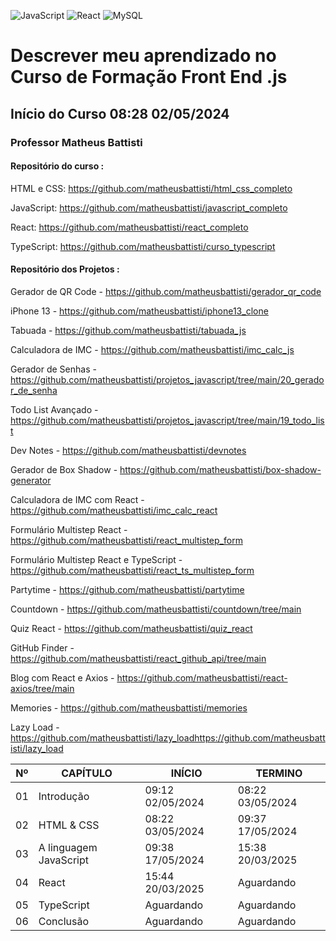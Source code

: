 ![JavaScript](https://img.shields.io/badge/javascript-%23323330.svg?style=for-the-badge&logo=javascript&logoColor=%23F7DF1E) ![React](https://img.shields.io/badge/react-%2320232a.svg?style=for-the-badge&logo=react&logoColor=%2361DAFB) ![MySQL](https://img.shields.io/badge/mysql-4479A1.svg?style=for-the-badge&logo=mysql&logoColor=white)

# Descrever meu aprendizado no Curso de Formação Front End .js

## Início do Curso 08:28 02/05/2024

### Professor Matheus Battisti

#### Repositório do curso :

HTML e CSS: https://github.com/matheusbattisti/html_css_completo

JavaScript: https://github.com/matheusbattisti/javascript_completo

React: https://github.com/matheusbattisti/react_completo

TypeScript: https://github.com/matheusbattisti/curso_typescript

#### Repositório dos Projetos :

Gerador de QR Code - https://github.com/matheusbattisti/gerador_qr_code

iPhone 13 - https://github.com/matheusbattisti/iphone13_clone

Tabuada - https://github.com/matheusbattisti/tabuada_js

Calculadora de IMC - https://github.com/matheusbattisti/imc_calc_js

Gerador de Senhas - https://github.com/matheusbattisti/projetos_javascript/tree/main/20_gerador_de_senha

Todo List Avançado - https://github.com/matheusbattisti/projetos_javascript/tree/main/19_todo_list

Dev Notes - https://github.com/matheusbattisti/devnotes

Gerador de Box Shadow - https://github.com/matheusbattisti/box-shadow-generator

Calculadora de IMC com React - https://github.com/matheusbattisti/imc_calc_react

Formulário Multistep React - https://github.com/matheusbattisti/react_multistep_form

Formulário Multistep React e TypeScript - https://github.com/matheusbattisti/react_ts_multistep_form

Partytime - https://github.com/matheusbattisti/partytime

Countdown - https://github.com/matheusbattisti/countdown/tree/main

Quiz React - https://github.com/matheusbattisti/quiz_react

GitHub Finder - https://github.com/matheusbattisti/react_github_api/tree/main

Blog com React e Axios - https://github.com/matheusbattisti/react-axios/tree/main

Memories - https://github.com/matheusbattisti/memories

Lazy Load - https://github.com/matheusbattisti/lazy_loadhttps://github.com/matheusbattisti/lazy_load

| Nº  | CAPÍTULO               | INÍCIO           | TERMINO          |
| --- | ---------------------- | ---------------- | ---------------- |
| 01  | Introdução             | 09:12 02/05/2024 | 08:22 03/05/2024 |
| 02  | HTML & CSS             | 08:22 03/05/2024 | 09:37 17/05/2024 |
| 03  | A linguagem JavaScript | 09:38 17/05/2024 | 15:38 20/03/2025 |
| 04  | React                  | 15:44 20/03/2025 | Aguardando       |
| 05  | TypeScript             | Aguardando       | Aguardando       |
| 06  | Conclusão              | Aguardando       | Aguardando       |
